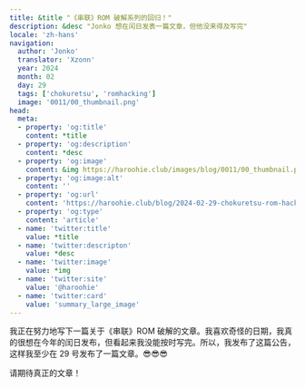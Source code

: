 ```yaml
---
title: &title "《串联》ROM 破解系列的回归！"
description: &desc "Jonko 想在闰日发表一篇文章，但他没来得及写完"
locale: 'zh-hans'
navigation:
  author: 'Jonko'
  translator: 'Xzonn'
  year: 2024
  month: 02
  day: 29
  tags: ['chokuretsu', 'romhacking']
  image: '0011/00_thumbnail.png'
head:
  meta:
  - property: 'og:title'
    content: *title
  - property: 'og:description'
    content: *desc
  - property: 'og:image'
    content: &img https://haroohie.club/images/blog/0011/00_thumbnail.png
  - property: 'og:image:alt'
    content: ''
  - property: 'og:url'
    content: 'https://haroohie.club/blog/2024-02-29-chokuretsu-rom-hacking-returns'
  - property: 'og:type'
    content: 'article'
  - name: 'twitter:title'
    value: *title
  - name: 'twitter:descripton'
    value: *desc
  - name: 'twitter:image'
    value: *img
  - name: 'twitter:site'
    value: '@haroohie'
  - name: 'twitter:card'
    value: 'summary_large_image'
---
```


我正在努力地写下一篇关于《串联》ROM 破解的文章。我喜欢奇怪的日期，我真的很想在今年的闰日发布，但看起来我没能按时写完。所以，我发布了这篇公告，这样我至少在 29 号发布了一篇文章。😎😎😎

请期待真正的文章！